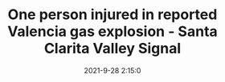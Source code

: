 ---
"title": "One person injured in reported Valencia gas explosion - Santa Clarita Valley Signal"
"date": "2021-9-28 2:15:0"
"feed_name": "GOOGLENEWSINDUSTRIAL"
"feed_website": "https://news.google.com/search?q=industrial%2Bincident&hl=en-US&gl=US&ceid=US:en"
"feed_rss": "https://news.google.com/rss/search?q=industrial%2Bincident&hl=en-US&gl=US&ceid=US:en"
"link": "https://signalscv.com/2021/09/one-person-injured-in-reported-valencia-gas-explosion/"
"source": "{'href': 'https://signalscv.com', 'title': 'Santa Clarita Valley Signal'}"
"file": "_posts/2021-1-1-0f7f47421d04cec5fed7d6061ad51cd11cb7aa2d.md"
"accident": "1"
"drilling": "1"
"dead": "0"
"injured": "1"
"arrested": "0"
"where": "unknown site"
"place": "Kingdom of Valencia"
---